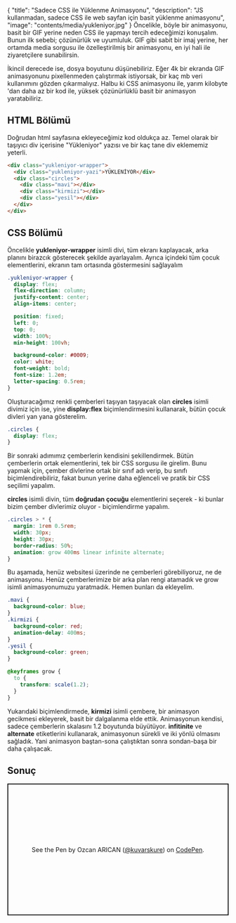 {
"title": "Sadece CSS ile Yüklenme Animasyonu",
"description": "JS kullanmadan, sadece CSS ile web sayfan için basit yüklenme animasyonu",
"image": "contents/media/yukleniyor.jpg"
}
Öncelikle, böyle bir animasyonu, basit bir GIF yerine neden CSS ile yapmayı tercih edeceğimizi konuşalım. Bunun ilk sebebi; çözünürlük ve uyumluluk. GIF gibi sabit bir imaj yerine, her ortamda media sorgusu ile özelleştirilmiş bir animasyonu, en iyi hali ile ziyaretçilere sunabilirsin.

İkincil derecede ise, dosya boyutunu düşünebiliriz. Eğer 4k bir ekranda GIF animasyonunu pixellenmeden çalıştırmak istiyorsak, bir kaç mb veri kullanımını gözden çıkarmalıyız. Halbu ki CSS animasyonu ile, yarım kilobyte 'dan daha az bir kod ile, yüksek çözünürlüklü basit bir animasyon yaratabiliriz.

## HTML Bölümü

Doğrudan html sayfasına ekleyeceğimiz kod oldukça az. Temel olarak bir taşıyıcı div içerisine "Yükleniyor" yazısı ve bir kaç tane div eklememiz yeterli.

```html
<div class="yukleniyor-wrapper">
  <div class="yukleniyor-yazi">YÜKLENİYOR</div>
  <div class="circles">
    <div class="mavi"></div>
    <div class="kirmizi"></div>
    <div class="yesil"></div>
  </div>
</div>
```

## CSS Bölümü

Öncelikle **yukleniyor-wrapper** isimli divi, tüm ekranı kaplayacak, arka planını birazcık gösterecek şekilde ayarlayalım. Ayrıca içindeki tüm çocuk elementlerini, ekranın tam ortasında göstermesini sağlayalım

```css
.yukleniyor-wrapper {
  display: flex;
  flex-direction: column;
  justify-content: center;
  align-items: center;

  position: fixed;
  left: 0;
  top: 0;
  width: 100%;
  min-height: 100vh;

  background-color: #0009;
  color: white;
  font-weight: bold;
  font-size: 1.2em;
  letter-spacing: 0.5rem;
}
```

Oluşturacağımız renkli çemberleri taşıyan taşıyacak olan **circles** isimli divimiz için ise, yine **display:flex** biçimlendirmesini kullanarak, bütün çocuk divleri yan yana gösterelim.

```css
.circles {
  display: flex;
}
```

Bir sonraki adımımız çemberlerin kendisini şekillendirmek. Bütün çemberlerin ortak elementlerini, tek bir CSS sorgusu ile girelim. Bunu yapmak için, çember divlerine ortak bir sınıf adı verip, bu sınıfı biçimlendirebiliriz, fakat bunun yerine daha eğlenceli ve pratik bir CSS seçilimi yapalım.

**circles** isimli divin, tüm **doğrudan çocuğu** elementlerini seçerek - ki bunlar bizim çember divlerimiz oluyor - biçimlendirme yapalım.

```css
.circles > * {
  margin: 1rem 0.5rem;
  width: 30px;
  height: 30px;
  border-radius: 50%;
  animation: grow 400ms linear infinite alternate;
}
```

Bu aşamada, henüz websitesi üzerinde ne çemberleri görebiliyoruz, ne de animasyonu. Henüz çemberlerimize bir arka plan rengi atamadık ve grow isimli animasyonumuzu yaratmadık. Hemen bunları da ekleyelim.

```css
.mavi {
  background-color: blue;
}
.kirmizi {
  background-color: red;
  animation-delay: 400ms;
}
.yesil {
  background-color: green;
}

@keyframes grow {
  to {
    transform: scale(1.2);
  }
}
```

Yukarıdaki biçimlendirmede, **kirmizi** isimli çembere, bir animasyon gecikmesi ekleyerek, basit bir dalgalanma elde ettik. Animasyonun kendisi, sadece çemberlerin skalasını 1.2 boyutunda büyütüyor. **infitinite** ve **alternate** etiketlerini kullanarak, animasyonun sürekli ve iki yönlü olmasını sağladık. Yani animasyon baştan-sona çalıştıktan sonra sondan-başa bir daha çalışacak.

## Sonuç

<p class="codepen" data-height="300" data-default-tab="html,result" data-slug-hash="gOWLNMv" data-user="kuvarskure" style="height: 300px; box-sizing: border-box; display: flex; align-items: center; justify-content: center; border: 2px solid; margin: 1em 0; padding: 1em;">
  <span>See the Pen <a href="https://codepen.io/kuvarskure/pen/gOWLNMv">
  </a> by Ozcan ARICAN (<a href="https://codepen.io/kuvarskure">@kuvarskure</a>)
  on <a href="https://codepen.io">CodePen</a>.</span>
</p>
<script async src="https://cpwebassets.codepen.io/assets/embed/ei.js"></script>
